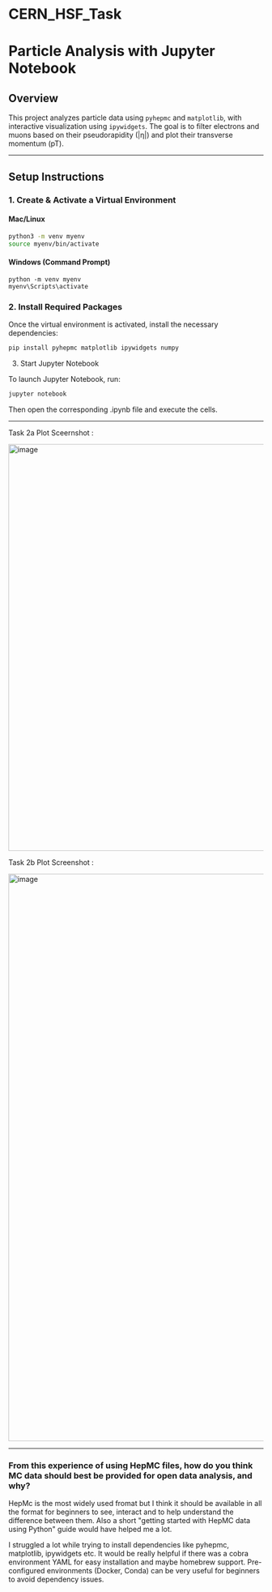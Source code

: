 # CERN_HSF_Task

# Particle Analysis with Jupyter Notebook

## Overview
This project analyzes particle data using `pyhepmc` and `matplotlib`, with interactive visualization using `ipywidgets`. The goal is to filter electrons and muons based on their pseudorapidity (|η|) and plot their transverse momentum (pT).

---

## Setup Instructions

### 1. Create & Activate a Virtual Environment

#### Mac/Linux

```sh
python3 -m venv myenv  
source myenv/bin/activate
```

#### Windows (Command Prompt)
```
python -m venv myenv  
myenv\Scripts\activate  
```

### 2. Install Required Packages

Once the virtual environment is activated, install the necessary dependencies:

```sh
pip install pyhepmc matplotlib ipywidgets numpy
```

3. Start Jupyter Notebook

To launch Jupyter Notebook, run:

```sh 
jupyter notebook 
```
Then open the corresponding .ipynb file and execute the cells.

--- 

Task 2a Plot Sceernshot : 

<img width="803" alt="image" src="https://github.com/user-attachments/assets/78adbb4b-64d5-4fa3-9ea3-6edc97b043e2" />

Task 2b Plot Screenshot : 

<img width="1120" alt="image" src="https://github.com/user-attachments/assets/aac525f5-0006-4937-9b4d-1dfaebe1c350" />

--- 

### From this experience of using HepMC files, how do you think MC data should best be provided for open data analysis, and why?

HepMc is the most widely used fromat but I think it should be available in all the format for beginners to see, interact and to help understand the difference between them. Also a short "getting started with HepMC data using Python" guide would have helped me a lot.

I struggled a lot while trying to install dependencies like pyhepmc, matplotlib, ipywidgets etc. It would be really helpful if there was a cobra environment YAML for easy installation and maybe homebrew support. Pre-configured environments (Docker, Conda) can be very useful for beginners to avoid dependency issues. 


 
